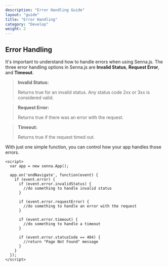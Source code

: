 ```yaml
---
description: "Error Handling Guide"
layout: "guide"
title: "Error Handling"
category: "Develop"
weight: 2
---
```


<article id="error-handling">

## Error Handling

It's important to understand how to handle errors when using Senna.js. The three error handling options in Senna.js are **Invalid Status**, **Request Error**, and **Timeout**.

>**Invalid Status:**
>
>Returns true for an invalid status. Any status code 2xx or 3xx is considered valid.

>**Request Error:**
>
>Returns true if there was an error with the request.

>**Timeout:**
>
>Returns true if the request timed out.

With just one simple function, you can control how your app handles those errors.


```
<script>
  var app = new senna.App();

  app.on('endNavigate', function(event) {
    if (event.error) {
      if (event.error.invalidStatus) {
        //do something to handle invalid status
      }

      if (event.error.requestError) {
        //do something to handle an error with the request
      }

      if (event.error.timeout) {
        //do something to handle a timeout
      }

      if (event.error.statusCode == 404) {
        //return "Page Not Found" message
      }
    }
  });
</script>
```


</article>
